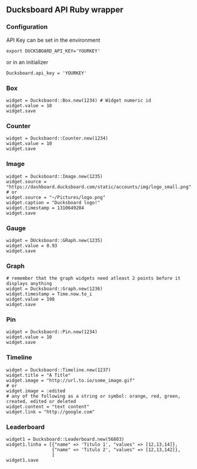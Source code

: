 ## Ducksboard API Ruby wrapper

### Configuration

API Key can be set in the environment

    export DUCKSBOARD_API_KEY='YOURKEY'

or in an initializer

    Ducksboard.api_key = 'YOURKEY'

### Box

    widget = Ducksbaord::Box.new(1234) # Widget numeric id
    widget.value = 10
    widget.save

### Counter

    widget = Ducksbaord::Counter.new(1234)
    widget.value = 10
    widget.save

### Image

    widget = Ducksboard::Image.new(1235)
    widget.source = "https://dashboard.ducksboard.com/static/accounts/img/logo_small.png"
    # or
    widget.source = "~/Pictures/logo.png"
    widget.caption = "Ducksboard logo!"
    widget.timestamp = 1310649204
    widget.save

### Gauge

    widget = DUcksboard::GRaph.new(1235)
    widget.value = 0.93
    widget.save

### Graph

    # remember that the graph widgets need atleast 2 points before it displays anything
    widget = Ducksboard::Graph.new(1236)
    widget.timestamp = Time.now.to_i
    widget.value = 198
    widget.save

### Pin

    widget = Ducksbaord::Pin.new(1234)
    widget.value = 10
    widget.save

### Timeline

    widget = Ducksbaord::Timeline.new(1237)
    widget.title = "A Title"
    widget.image = "http://url.to.io/some_image.gif"
    # or
    widget.image = :edited
    # any of the following as a string or symbol: orange, red, green, created, edited or deleted
    widget.content = "text content"
    widget.link = "http://google.com"

### Leaderboard

    widget1 = Ducksboard::Leaderboard.new(56803)
    widget1.linha = [{"name" => 'Titulo 1', "values" => [12,13,14]}, 
                     {"name" => 'Titulo 2', "values" => [12,13,142]},
                     ]
    widget1.save


